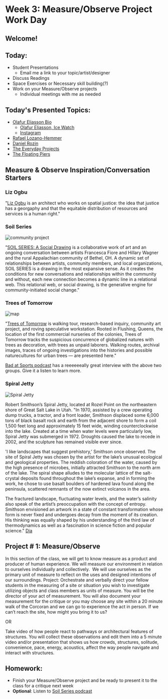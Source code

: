 # Week 3: Measure/Observe Project Work Day

## Welcome!

## Today:

- Student Presentations
  - Email me a link to your topic/artist/designer
- Discuss Readings
- Space Exercises or Necessary skill building(?)
- Work on your Measure/Observe projects
  - Individual meetings with me as needed

## Today's Presented Topics:

- [Olafur Eliasson Bio](https://olafureliasson.net/biography)
    - [Olafur Eliasson, Ice Watch](http://icewatchlondon.com/)
    - [Instagram](https://www.instagram.com/studioolafureliasson/?hl=en)
- [Rafael Lozano-Hemmer](https://hirshhorn.si.edu/exhibitions/rafael-lozano-hemmer-pulse/)
- [Daniel Rozin](http://www.smoothware.com/danny/)
- [The Everyday Projects](https://www.everydayprojects.org)
- [The Floating Piers](https://www.youtube.com/watch?v=0LjDl3psRNs&feature=youtu.be)

## Measure & Observe Inspiration/Conversation Starters

### Liz Ogbu
"[Liz Ogbu](https://www.ted.com/talks/liz_ogbu_what_if_gentrification_was_about_healing_communities_instead_of_displacing_them?language=en#t-884050) is an architect who works on spatial justice: the idea that justice has a georgaphy and that the equitable distribution of resources and services is a human right."

### Soil Series

![community project](https://soilseriesbethel.files.wordpress.com/2018/01/soilseries_fiore_wagner_06.jpg?w=2280)

"[SOIL SERIES: A Social Drawing](https://soilseriesbethel.com/author/soilseriesbethel/) is a collaborative work of art and an ongoing conversation between artists Francesca Fiore and Hillary Wagner and the rural Appalachian community of Bethel, OH. A dynamic set of relationships between artists, community members, and local organizations, SOIL SERIES is a drawing in the most expansive sense. As it creates the conditions for new conversations and relationships within the community and without, each new connection becomes a dynamic line in a relational web. This relational web, or social drawing, is the generative engine for community-initiated social change."

### Trees of Tomorrow

![map](http://www.treesoftomorrow.life/wp-content/uploads/2018/05/ToTOEroute-1024x637.png)

"[Trees of Tomorrow](http://www.treesoftomorrow.life/) is walking tour, research-based inquiry, community art project, and roving speculative workstation. Rooted in Flushing, Queens, the location of the first commercial nurseries of the colonies, Trees of Tomorrow tracks the suspicious concurrence of globalized natures with trees as decoration, with trees as unpaid laborers. Walking routes, archival images, traces of ongoing investigations into the histories and possible naturecultures for urban trees — are presented here."

[Bad at Sports podcast](https://soilseriesbethel.com/2018/06/24/soil-series-on-bad-at-sports-podcast/) has a reeeeeeally great interview with the above two groups. Give it a listen to learn more.

### Spiral Jetty

![Spiral Jetty](https://www.diaart.org/media/w1050h700/object/smi-spiraljetty-steinmetz.jpg)

Robert Smithson’s Spiral Jetty, located at Rozel Point on the northeastern shore of Great Salt Lake in Utah. "In 1970, assisted by a crew operating dump trucks, a tractor, and a front loader, Smithson displaced some 6,000 tons of black basalt rock and earth from the adjacent shore to form a coil 1,500 feet long and approximately 15 feet wide, winding counterclockwise into the lake. Created at a time when water levels were particularly low, Spiral Jetty was submerged in 1972. Droughts caused the lake to recede in 2002, and the sculpture has remained visible ever since.

'I like landscapes that suggest prehistory,' Smithson once observed. The site of Spiral Jetty was chosen by the artist for the lake’s unusual ecological and geological properties. The reddish coloration of the water, caused by the high presence of microbes, initially attracted Smithson to the north arm of the lake. The spiral shape alludes to the molecular lattice of the salt-crystal deposits found throughout the lake’s expanse, and in forming the work, he chose to use basalt boulders of hardened lava found along the peninsula, scattered remnants of the now extinct volcanos in the area.

The fractured landscape, fluctuating water levels, and the water’s salinity also speak of the artist’s preoccupation with the concept of entropy. Smithson envisioned an artwork in a state of constant transformation whose form is never fixed and undergoes decay from the moment of its creation. His thinking was equally shaped by his understanding of the third law of thermodynamics as well as a fascination in science fiction and popular science." [Dia](https://www.diaart.org/visit/visit/robert-smithson-spiral-jetty)

## Project # 1: 	Measure/Observe

In this section of the class, we will get to know measure as a product and producer of human experience. We will measure our environment in relation to ourselves individually and collectively.  We will use ourselves as the primary unit of measure to reflect on the uses and designed intentions of our surroundings. Project: Orchestrate and verbally direct your fellow students in the measuring of a site or situation you wish to investigate utilizing objects and class members as units of measure. You will be the director of your act of measurement. You will also document your measurement for the critique or you may choose any site within a 20 minute walk of the Corcoran and we can go to experience the act in person. If we can’t reach the site, how might you bring it to us?

OR

Take video of how people react to pathways or architectural features of structures. You will collect these observations and edit them into a 5 minute video and/or presentation that shows us how crowds, structures, solitude, convenience, pace, energy, acoustics, affect the way people navigate and interact with structures.

## Homework:

- Finish your Measure/Observe project and be ready to present it to the class for a critique next week
- **Optional**: Listen to [Soil Series podcast](https://soilseriesbethel.com/2018/06/24/soil-series-on-bad-at-sports-podcast/)
